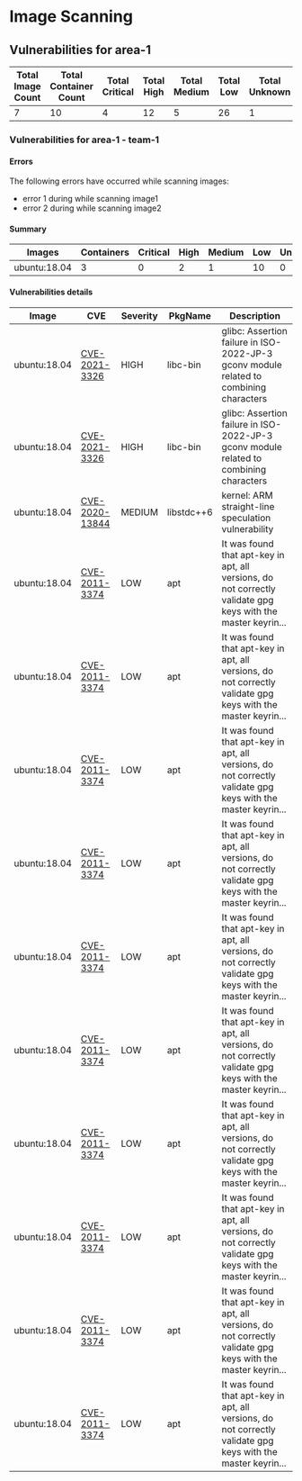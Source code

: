 # Image Scanning

## Vulnerabilities for area-1

| Total Image Count | Total Container Count | Total Critical| Total High | Total Medium | Total Low | Total Unknown |
|--------|----------|---------|------|--------|-----|-----|
| 7 | 10 | 4 | 12 | 5 | 26 | 1|

### Vulnerabilities for area-1 - team-1

#### Errors

The following errors have occurred while scanning images:
- error 1 during while scanning image1
- error 2 during while scanning image2

#### Summary

| Images | Containers | Critical| High | Medium | Low | Unknown |
|--------|----------|---------|------|--------|-----|-----|
| ubuntu:18.04 | 3 | 0 | 2 | 1 | 10 | 0|

#### Vulnerabilities details

| Image | CVE | Severity | PkgName | Description |
|-------|-----|----------|---------|-------------|
| ubuntu:18.04 | [CVE-2021-3326](https://nvd.nist.gov/vuln/detail/CVE-2021-3326) | HIGH | libc-bin | glibc: Assertion failure in ISO-2022-JP-3 gconv module related to combining characters |
| ubuntu:18.04 | [CVE-2021-3326](https://nvd.nist.gov/vuln/detail/CVE-2021-3326) | HIGH | libc-bin | glibc: Assertion failure in ISO-2022-JP-3 gconv module related to combining characters |
| ubuntu:18.04 | [CVE-2020-13844](https://nvd.nist.gov/vuln/detail/CVE-2020-13844) | MEDIUM | libstdc&#43;&#43;6 | kernel: ARM straight-line speculation vulnerability |
| ubuntu:18.04 | [CVE-2011-3374](https://nvd.nist.gov/vuln/detail/CVE-2011-3374) | LOW | apt | It was found that apt-key in apt, all versions, do not correctly validate gpg keys with the master keyrin... |
| ubuntu:18.04 | [CVE-2011-3374](https://nvd.nist.gov/vuln/detail/CVE-2011-3374) | LOW | apt | It was found that apt-key in apt, all versions, do not correctly validate gpg keys with the master keyrin... |
| ubuntu:18.04 | [CVE-2011-3374](https://nvd.nist.gov/vuln/detail/CVE-2011-3374) | LOW | apt | It was found that apt-key in apt, all versions, do not correctly validate gpg keys with the master keyrin... |
| ubuntu:18.04 | [CVE-2011-3374](https://nvd.nist.gov/vuln/detail/CVE-2011-3374) | LOW | apt | It was found that apt-key in apt, all versions, do not correctly validate gpg keys with the master keyrin... |
| ubuntu:18.04 | [CVE-2011-3374](https://nvd.nist.gov/vuln/detail/CVE-2011-3374) | LOW | apt | It was found that apt-key in apt, all versions, do not correctly validate gpg keys with the master keyrin... |
| ubuntu:18.04 | [CVE-2011-3374](https://nvd.nist.gov/vuln/detail/CVE-2011-3374) | LOW | apt | It was found that apt-key in apt, all versions, do not correctly validate gpg keys with the master keyrin... |
| ubuntu:18.04 | [CVE-2011-3374](https://nvd.nist.gov/vuln/detail/CVE-2011-3374) | LOW | apt | It was found that apt-key in apt, all versions, do not correctly validate gpg keys with the master keyrin... |
| ubuntu:18.04 | [CVE-2011-3374](https://nvd.nist.gov/vuln/detail/CVE-2011-3374) | LOW | apt | It was found that apt-key in apt, all versions, do not correctly validate gpg keys with the master keyrin... |
| ubuntu:18.04 | [CVE-2011-3374](https://nvd.nist.gov/vuln/detail/CVE-2011-3374) | LOW | apt | It was found that apt-key in apt, all versions, do not correctly validate gpg keys with the master keyrin... |
| ubuntu:18.04 | [CVE-2011-3374](https://nvd.nist.gov/vuln/detail/CVE-2011-3374) | LOW | apt | It was found that apt-key in apt, all versions, do not correctly validate gpg keys with the master keyrin... |        
